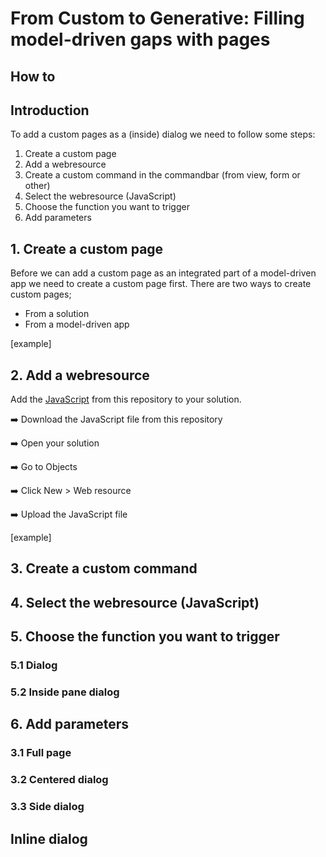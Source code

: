 # From Custom to Generative: Filling model-driven gaps with pages

## How to 


## Introduction

To add a custom pages as a (inside) dialog we need to follow some steps: 

1. Create a custom page
2. Add a webresource
3. Create a custom command in the commandbar (from view, form or other)
4. Select the webresource (JavaScript)
5. Choose the function you want to trigger
6. Add parameters




## 1. Create a custom page 

Before we can add a custom page as an integrated part of a model-driven app we need to create a custom page first. There are two ways to create custom pages; 

* From a solution
* From a model-driven app

[example]



## 2. Add a webresource 

Add the [JavaScript]() from this repository to your solution.

➡️ Download the JavaScript file from this repository

➡️ Open your solution

➡️ Go to Objects

➡️ Click New > Web resource

➡️ Upload the JavaScript file


[example]


## 3. Create a custom command


## 4. Select the webresource (JavaScript)


## 5. Choose the function you want to trigger

### 5.1 Dialog

### 5.2 Inside pane dialog


## 6. Add parameters 






### 3.1 Full page

### 3.2 Centered dialog

### 3.3 Side dialog



## Inline dialog








